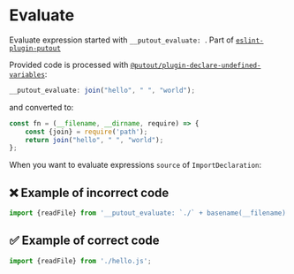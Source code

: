 # Evaluate

Evaluate expression started with `__putout_evaluate: `. Part of [`eslint-plugin-putout`](https://github.com/coderaiser/putout/tree/master/packages/eslint-plugin-putout#rules)

Provided code is processed with [`@putout/plugin-declare-undefined-variables`](https://github.com/coderaiser/putout/tree/master/packages/plugin-declare-undefined-variables):

```js
__putout_evaluate: join("hello", " ", "world");
```

and converted to:

```js
const fn = (__filename, __dirname, require) => {
    const {join} = require('path');
    return join("hello", " ", "world");
};
```

When you want to evaluate expressions `source` of `ImportDeclaration`:

## ❌ Example of incorrect code

```js
import {readFile} from '__putout_evaluate: `./` + basename(__filename).replace(`.spec.js`, `.js`)';

```

## ✅ Example of correct code

```js
import {readFile} from './hello.js';
```

